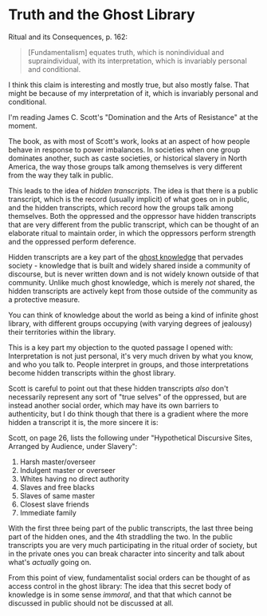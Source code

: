 # Truth and the Ghost Library

Ritual and its Consequences, p. 162:

> [Fundamentalism] equates truth, which is nonindividual and supraindividual, with its interpretation, which is invariably personal and conditional.

I think this claim is interesting and mostly true, but also mostly false. That might be because of my interpretation of it, which is invariably personal and conditional.

I'm reading James C. Scott's "Domination and the Arts of Resistance" at the moment.

The book, as with most of Scott's work, looks at an aspect of how people behave in response to power imbalances.
In societies when one group dominates another, such as caste societies, or historical slavery in North America,
the way those groups talk among themselves is very different from the way they talk in public.

This leads to the idea of *hidden transcripts*.
The idea is that there is a public transcript, which is the record (usually implicit) of what goes on in public,
and the hidden transcripts, which record how the groups talk among themselves.
Both the oppressed and the oppressor have hidden transcripts that are very different from the public transcript,
which can be thought of an elaborate ritual to maintain order, in which the oppressors perform strength and the oppressed perform deference.

Hidden transcripts are a key part of the [ghost knowledge](https://notebook.drmaciver.com/posts/2020-02-16-14:22.html) that pervades society - knowledge that is built and widely shared inside a community of discourse, but is never written down and is not widely known outside of that community. Unlike much ghost knowledge, which is merely *not* shared, the hidden transcripts are actively kept from those outside of the community as a protective measure.

You can think of knowledge about the world as being a kind of infinite ghost library, with different groups occupying (with varying degrees of jealousy) their territories within the library.

This is a key part my objection to the quoted passage I opened with: Interpretation is not just personal, it's very much driven by what you know, and who you talk to. People interpret in groups, and those interpretations become hidden transcripts within the ghost library.

Scott is careful to point out that these hidden transcripts *also* don't necessarily represent any sort of "true selves" of the oppressed, but are instead another social order, which may have its own barriers to authenticity, but I do think though that there is a gradient where the more hidden a transcript it is, the more sincere it is:

Scott, on page 26, lists the following under "Hypothetical Discursive Sites, Arranged by Audience, under Slavery":

1. Harsh master/overseer
2. Indulgent master or overseer
3. Whites having no direct authority
4. Slaves and free blacks
5. Slaves of same master
6. Closest slave friends
7. Immediate family

With the first three being part of the public transcripts, the last three being part of the hidden ones, and the 4th straddling the two. In the public transcripts you are very much participating in the ritual order of society, but in the private ones you can break character into sincerity and talk about what's *actually* going on.

From this point of view, fundamentalist social orders can be thought of as access control in the ghost library: The idea that this secret body of knowledge is in some sense *immoral*, and that that which cannot be discussed in public should not be discussed at all.
